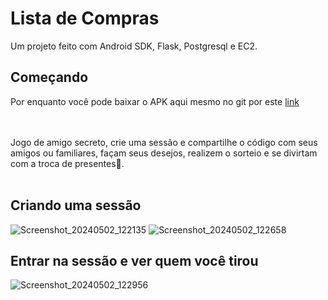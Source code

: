 # Lista de Compras

Um projeto feito com Android SDK, Flask, Postgresql e EC2.

## Começando

Por enquanto você pode baixar o APK aqui mesmo no git por este <a href='https://github.com/viniciusmarchioni/ListaDeCompras/blob/master/apk/app-debug.apk'>link</a><br>
<br>
<br>

Jogo de amigo secreto, crie uma sessão e compartilhe o código com seus amigos ou familiares, façam seus desejos, realizem o sorteio e se divirtam com a troca de presentes🤗.<br><br>

## Criando uma sessão
![Screenshot_20240502_122135](https://github.com/viniciusmarchioni/AmigoSecreto/assets/85034259/a63d12a7-301a-49d3-a214-2cf1fd4719ef)
![Screenshot_20240502_122658](https://github.com/viniciusmarchioni/AmigoSecreto/assets/85034259/3e9236c3-3b23-4668-b74e-e154ab9e9074)



## Entrar na sessão e ver quem você tirou
![Screenshot_20240502_122956](https://github.com/viniciusmarchioni/AmigoSecreto/assets/85034259/e6a99602-32b5-4a64-b260-06886d0b42ca)
